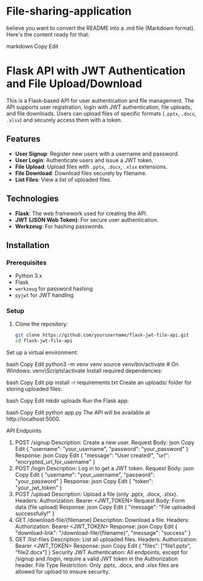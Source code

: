 # File-sharing-application
believe you want to convert the README into a .md file (Markdown format). Here's the content ready for that:

markdown
Copy
Edit
# Flask API with JWT Authentication and File Upload/Download

This is a Flask-based API for user authentication and file management. The API supports user registration, login with JWT authentication, file uploads, and file downloads. Users can upload files of specific formats (`.pptx`, `.docx`, `.xlsx`) and securely access them with a token.

## Features

- **User Signup**: Register new users with a username and password.
- **User Login**: Authenticate users and issue a JWT token.
- **File Upload**: Upload files with `.pptx`, `.docx`, `.xlsx` extensions.
- **File Download**: Download files securely by filename.
- **List Files**: View a list of uploaded files.

## Technologies

- **Flask**: The web framework used for creating the API.
- **JWT (JSON Web Token)**: For secure user authentication.
- **Werkzeug**: For hashing passwords.

## Installation

### Prerequisites

- Python 3.x
- Flask
- `werkzeug` for password hashing
- `pyjwt` for JWT handling

### Setup

1. Clone the repository:
   ```bash
   git clone https://github.com/yourusername/flask-jwt-file-api.git
   cd flask-jwt-file-api
Set up a virtual environment:

bash
Copy
Edit
python3 -m venv venv
source venv/bin/activate  # On Windows: venv\Scripts\activate
Install required dependencies:

bash
Copy
Edit
pip install -r requirements.txt
Create an uploads/ folder for storing uploaded files:

bash
Copy
Edit
mkdir uploads
Run the Flask app:

bash
Copy
Edit
python app.py
The API will be available at http://localhost:5000.

API Endpoints
1. POST /signup
Description: Create a new user.
Request Body:
json
Copy
Edit
{
  "username": "your_username",
  "password": "your_password"
}
Response:
json
Copy
Edit
{
  "message": "User created!",
  "url": "encrypted_url_for_username"
}
2. POST /login
Description: Log in to get a JWT token.
Request Body:
json
Copy
Edit
{
  "username": "your_username",
  "password": "your_password"
}
Response:
json
Copy
Edit
{
  "token": "your_jwt_token"
}
3. POST /upload
Description: Upload a file (only .pptx, .docx, .xlsx).
Headers:
Authorization: Bearer <JWT_TOKEN>
Request Body: Form data (file upload)
Response:
json
Copy
Edit
{
  "message": "File uploaded successfully!"
}
4. GET /download-file/{filename}
Description: Download a file.
Headers:
Authorization: Bearer <JWT_TOKEN>
Response:
json
Copy
Edit
{
  "download-link": "/download-file/{filename}",
  "message": "success"
}
5. GET /list-files
Description: List all uploaded files.
Headers:
Authorization: Bearer <JWT_TOKEN>
Response:
json
Copy
Edit
{
  "files": ["file1.pptx", "file2.docx"]
}
Security
JWT Authentication: All endpoints, except for /signup and /login, require a valid JWT token in the Authorization header.
File Type Restriction: Only .pptx, .docx, and .xlsx files are allowed for upload to ensure security.
